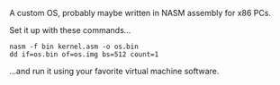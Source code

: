 A custom OS, probably maybe written in NASM assembly for x86 PCs.

Set it up with these commands...

    nasm -f bin kernel.asm -o os.bin
    dd if=os.bin of=os.img bs=512 count=1

...and run it using your favorite virtual machine software.
